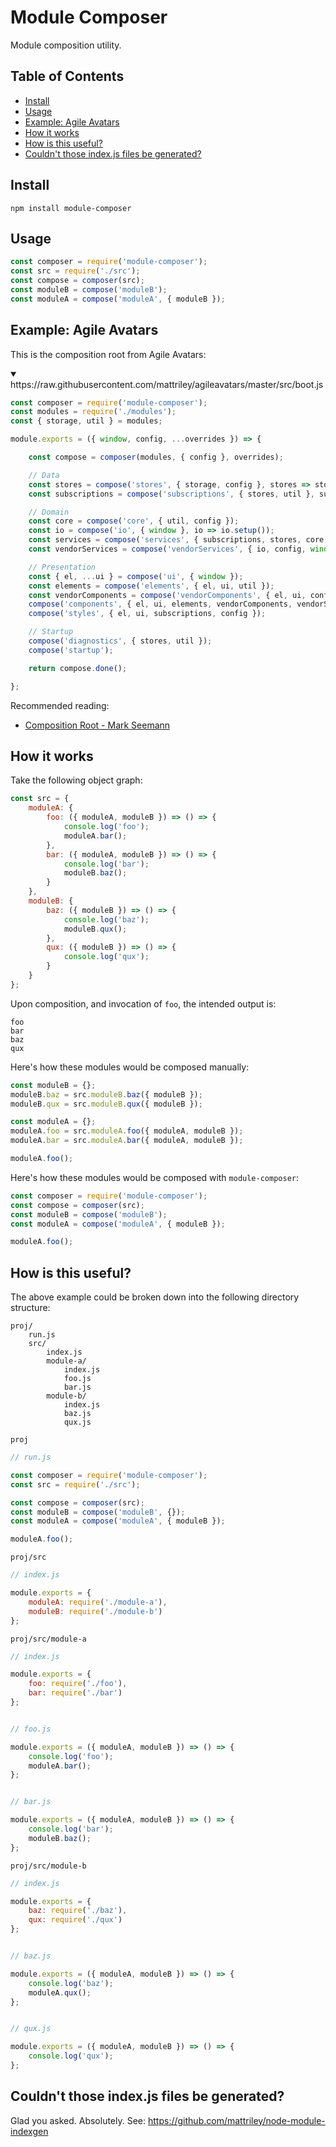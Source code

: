 # Module Composer

Module composition utility.

## Table of Contents

<!-- START doctoc generated TOC please keep comment here to allow auto update -->
<!-- DON'T EDIT THIS SECTION, INSTEAD RE-RUN doctoc TO UPDATE -->
<!-- END doctoc generated TOC please keep comment here to allow auto update -->

- [Install](#install)
- [Usage](#usage)
- [Example: Agile Avatars](#example-agile-avatars)
- [How it works](#how-it-works)
- [How is this useful?](#how-is-this-useful)
- [Couldn't those index.js files be generated?](#couldnt-those-indexjs-files-be-generated)

<!-- END doctoc generated TOC please keep comment here to allow auto update -->

## Install

```
npm install module-composer
```

## Usage

```js
const composer = require('module-composer');
const src = require('./src');
const compose = composer(src);
const moduleB = compose('moduleB');
const moduleA = compose('moduleA', { moduleB });
```

## Example: Agile Avatars

This is the composition root from Agile Avatars:

<details open>
<summary>https://raw.githubusercontent.com/mattriley/agileavatars/master/src/boot.js</summary>

```js
const composer = require('module-composer');
const modules = require('./modules');
const { storage, util } = modules;

module.exports = ({ window, config, ...overrides }) => {

    const compose = composer(modules, { config }, overrides);

    // Data
    const stores = compose('stores', { storage, config }, stores => stores.setup());
    const subscriptions = compose('subscriptions', { stores, util }, subscriptions => subscriptions.setup());

    // Domain
    const core = compose('core', { util, config });
    const io = compose('io', { window }, io => io.setup());
    const services = compose('services', { subscriptions, stores, core, io, util, config });
    const vendorServices = compose('vendorServices', { io, config, window });

    // Presentation
    const { el, ...ui } = compose('ui', { window });
    const elements = compose('elements', { el, ui, util });
    const vendorComponents = compose('vendorComponents', { el, ui, config, window });
    compose('components', { el, ui, elements, vendorComponents, vendorServices, services, subscriptions, util, config });
    compose('styles', { el, ui, subscriptions, config });

    // Startup    
    compose('diagnostics', { stores, util });
    compose('startup');

    return compose.done();

};
```
</details>

Recommended reading:
- [Composition Root - Mark Seemann](https://blog.ploeh.dk/2011/07/28/CompositionRoot/)

## How it works

Take the following object graph:

```js
const src = {
    moduleA: {
        foo: ({ moduleA, moduleB }) => () => {
            console.log('foo');
            moduleA.bar();
        },
        bar: ({ moduleA, moduleB }) => () => {
            console.log('bar');
            moduleB.baz();
        }
    },
    moduleB: {
        baz: ({ moduleB }) => () => {
            console.log('baz');
            moduleB.qux();
        },
        qux: ({ moduleB }) => () => {
            console.log('qux');
        }
    }
};
```

Upon composition, and invocation of `foo`, the intended output is:

```
foo
bar
baz
qux
```

Here's how these modules would be composed manually:

```js
const moduleB = {};
moduleB.baz = src.moduleB.baz({ moduleB });
moduleB.qux = src.moduleB.qux({ moduleB });

const moduleA = {};
moduleA.foo = src.moduleA.foo({ moduleA, moduleB });
moduleA.bar = src.moduleA.bar({ moduleA, moduleB });

moduleA.foo();
```

Here's how these modules would be composed with `module-composer`:

```js
const composer = require('module-composer');
const compose = composer(src);
const moduleB = compose('moduleB');
const moduleA = compose('moduleA', { moduleB });

moduleA.foo();
```

## How is this useful?

The above example could be broken down into the following directory structure:

```
proj/
    run.js
    src/
        index.js
        module-a/
            index.js
            foo.js
            bar.js            
        module-b/
            index.js  
            baz.js
            qux.js                  
```

`proj`

```js
// run.js

const composer = require('module-composer');
const src = require('./src');

const compose = composer(src);
const moduleB = compose('moduleB', {});
const moduleA = compose('moduleA', { moduleB });

moduleA.foo();
```

`proj/src`

```js
// index.js

module.exports = {
    moduleA: require('./module-a'),
    moduleB: require('./module-b')
};
```

`proj/src/module-a`

```js
// index.js

module.exports = {
    foo: require('./foo'),
    bar: require('./bar')
};


// foo.js

module.exports = ({ moduleA, moduleB }) => () => {
    console.log('foo');
    moduleA.bar();
};


// bar.js

module.exports = ({ moduleA, moduleB }) => () => {
    console.log('bar');
    moduleB.baz();
};
```

`proj/src/module-b`

```js
// index.js

module.exports = {
    baz: require('./baz'),
    qux: require('./qux')
};


// baz.js

module.exports = ({ moduleA, moduleB }) => () => {
    console.log('baz');
    moduleA.qux();
};


// qux.js

module.exports = ({ moduleA, moduleB }) => () => {
    console.log('qux');
};
```

## Couldn't those index.js files be generated?

Glad you asked. Absolutely. See: https://github.com/mattriley/node-module-indexgen
